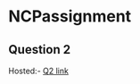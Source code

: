 # NCPassignment


## Question 2 

Hosted:-  [Q2 link](https://i-prashanth-s.github.io/NCPQ2hosted/)
